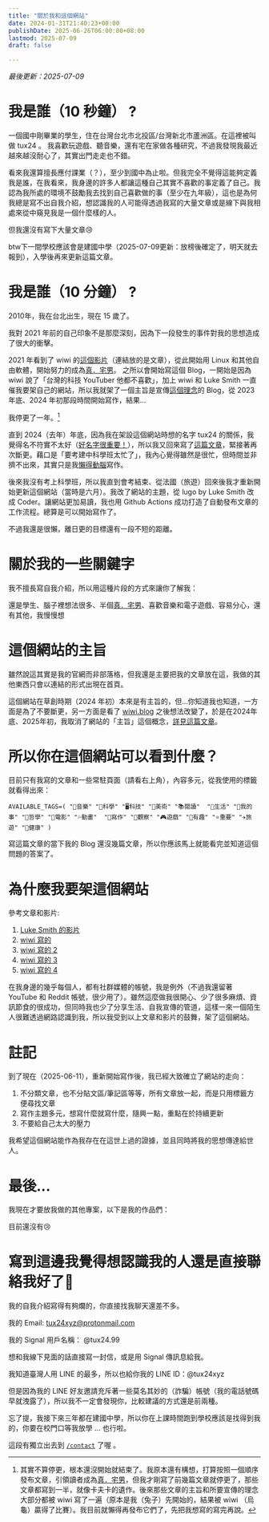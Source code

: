 ```yaml
---
title: "關於我和這個網站"
date: 2024-01-31T21:40:23+08:00
publishDate: 2025-06-26T06:00:00+08:00
lastmod: 2025-07-09
draft: false

---
```


_最後更新：2025-07-09_

# 我是誰（10 秒鐘） ?

一個國中剛畢業的學生，住在台灣台北市北投區/台灣新北市蘆洲區。在這裡被叫做 tux24 。
我喜歡玩遊戲、聽音樂，還有宅在家做各種研究，不過我發現我最近越來越沒耐心了，其實出門走走也不錯。

看來我還算擅長應付課業（？），至少到國中為止啦。但我完全不覺得這能夠定義我是誰，在我看來，我身邊的許多人都讓這種自己其實不喜歡的事定義了自己。我認為我所處的環境不鼓勵我去找到自己喜歡做的事（至少在九年級），這也是為何我總是寫不出自我介紹，想認識我的人可能得透過我寫的大量文章或是線下與我相處來從中窺見我是一個什麼樣的人。

但我還沒有寫下大量文章😢

btw下一間學校應該會是建國中學（2025-07-09更新：放榜後確定了，明天就去報到），入學後再來更新這篇文章。

# 我是誰（10 分鐘） ?

2010年，我在台北出生，現在 15 歲了。

我對 2021 年前的自己印象不是那麼深刻，因為下一段發生的事件對我的思想造成了很大的衝擊。

2021 年看到了 wiwi 的[這個影片](https://nicechord.com/post/making-music-with-linux/)（連結放的是文章），從此開始用 Linux 和其他自由軟體，開始努力的成為[真．宅男](https://wiwi.blog/docs/tech/fake-vs-real-tech-nerd)。
之所以會開始寫這個 Blog，一開始是因為 wiwi 說了「台灣的科技 YouTuber 他都不喜歡」，加上 wiwi 和 Luke Smith 一直催我要架自己的網站，所以我就架了一個主旨是宣傳[這個理念](https://wiwi.blog/blog/fake-vs-real-tech-nerd)的 Blog，從 2023 年底、2024 年初那段時間開始寫作，結果…

我停更了一年。[^1]

[^1]: 其實不算停更，根本還沒開始就結束了。我原本還有構想，打算按照一個順序發布文章，引領讀者成為[真．宅男](https://wiwi.blog/docs/tech/fake-vs-real-tech-nerd)，但我才剛寫了前幾篇文章就停更了，那些文章都寫到一半，就像卡夫卡的遺作。後來那些文章的主旨和所要宣傳的理念大部分都被 wiwi 寫了一遍（原本是我（兔子）先開始的，結果被 wiwi （烏龜）贏得了比賽）。我目前就懶得再發布它們了，先把我想寫的寫完再說。

直到 2024（去年）年底，因為我在架設這個網站時想的名字 tux24 的關係，我覺得名不符實不太好（[好名字很重要！](https://wiwi.blog/docs/wisdom/nice-name/)），所以我又回來寫了[這篇文章](https://tux24.xyz/articles/it-is-a-gift-and-a-curse/)，緊接著再次斷更。藉口是「要考建中科學班太忙了」，我內心覺得雖然是很忙，但時間並非擠不出來，其實只是我[懶得動腦](https://wiwi.blog/blog/brain-exercise)寫作。

後來我沒有考上科學班，所以我直到會考結束、從法國（旅遊）回來後我才重新開始更新這個網站（當時是六月）。我改了網站的主題，從 lugo by Luke Smith 改成 Coder。讓網站更加易讀，我也用 Github Actions 成功打造了自動發布文章的工作流程。總算是可以開始寫作了。

不過我還是很懶，離日更的目標還有一段不短的距離。

# 關於我的一些關鍵字

我不擅長寫自我介紹，所以用這種片段的方式來讓你了解我：

還是學生、腦子裡想法很多、半個[真．宅男](https://wiwi.blog/blog/fake-vs-real-tech-nerd)、喜歡音樂和電子遊戲、容易分心，還有其他，我慢慢想

# 這個網站的主旨

雖然說這其實是我的官網而非部落格，但我還是主要把我的文章放在這，我做的其他東西只會以連結的形式出現在首頁。

這個網站在草創時期（2024 年初）本來是有主旨的，但...你知道我也知道，一方面是為了不要斷更，另一方面是看了 [wiwi.blog](https://wiwi.blog/blog) 之後想法改變了，於是在2024年底、2025年初，我取消了網站的「主旨」這個概念，[詳見這篇文章](https://tux24.xyz/articles/it-is-a-gift-and-a-curse/)。

# 所以你在這個網站可以看到什麼？

目前只有我寫的文章和一些常駐頁面（請看右上角），內容多元，從我使用的標籤就看得出來：

`
AVAILABLE_TAGS=(
    "🎵音樂" "🔬科學" "🖥️科技" "🎨美術" "📚️閱讀" 
    "🛟生活" "🐧我的事" "💭哲學" "🎥電影" "💦動畫" 
    "📝寫作" "🤔觀察" "🎮️遊戲" "🤪有趣" "⭐️重要"
	  "✈️旅遊" "💪健康"
)
`

寫這篇文章的當下我的 Blog 還沒幾篇文章，所以你應該馬上就能看完並知道這個問題的答案了。

# 為什麼我要架這個網站

參考文章和影片:

1. [Luke Smith 的影片](https://videos.lukesmith.xyz/w/k6PAsFVMeQj9VUNF2ekXPx)
2. [wiwi 寫的](https://wiwi.blog/blog/internet-peasant)
3. [wiwi 寫的 2](https://wiwi.blog/blog/instagram-trap)
4. [wiwi 寫的 3](https://wiwi.blog/blog/see-this-page)
5. [wiwi 寫的 4](https://wiwi.blog/blog/internet-explorer)

在我身邊的幾乎每個人，都有社群媒體的帳號，我是例外（不過我還留著 YouTube 和 Reddit 帳號，很少用了）。雖然這麼做我很開心、少了很多麻煩、資訊節食的很成功，但同時我也少了分享生活、自我宣傳的管道，這樣一來一個陌生人很難透過網路認識到我，所以我受到以上文章和影片的鼓舞，架了這個網站。

# 註記

到了現在（2025-06-11），重新開始寫作後，我已經大致確立了網站的走向：

1. 不分類文章，也不分貼文區/筆記區等等，所有文章放一起，而是只用標籤方便尋找文章
2. 寫作主題多元，想寫什麼就寫什麼，隨興一點，重點在於持續更新
3. 不要給自己太大的壓力

我希望這個網站能作為我存在在這世上過的證據，並且同時將我的思想傳達給世人。

# 最後...
我現在才要放我做的其他專案，以下是我的作品們：

目前還沒有😢

# 寫到這邊我覺得想認識我的人還是直接聯絡我好了🫠

我的自我介紹寫得有夠爛的，你直接找我聊天還差不多。


我的 Email: tux24xyz@protonmail.com

我的 Signal 用戶名稱： \@tux24.99

想和我線下見面的話直接寫一封信，或是用 Signal 傳訊息給我。

我知道臺灣人用 LINE 的最多，所以也給你我的 LINE ID：\@tux24xyz

但是因為我的 LINE 好友邀請充斥著一些莫名其妙的（詐騙）帳號（我的電話號碼早就洩露了），所以我不一定會發現你，比較建議的方式還是前兩種。

忘了提，我接下來三年都在建國中學，所以你在上課時間跑到學校應該是找得到我的，你要在校門口等我放學 … 也行啦。

這段有獨立出去到 [`/contact`](https://tux24.xyz/contact) 了喔 。
